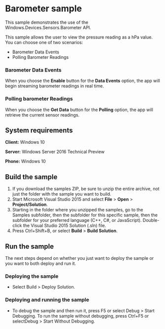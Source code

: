 <!---
  category: DevicesSensorsAndPower
  samplefwlink: http://go.microsoft.com/fwlink/p/?LinkId=620511&clcid=0x409
--->

# Barometer sample

This sample demonstrates the use of the Windows.Devices.Sensors.Barometer API.

This sample allows the user to view the pressure reading as a hPa value. You can choose one of two scenarios:

-   Barometer Data Events
-   Polling Barometer Readings

### Barometer Data Events

When you choose the **Enable** button for the **Data Events** option, the app will begin streaming barometer readings in real time.

### Polling barometer Readings

When you choose the **Get Data** button for the **Polling** option, the app will retrieve the current sensor readings.

## System requirements

**Client:** Windows 10

**Server:** Windows Server 2016 Technical Preview

**Phone:** Windows 10

## Build the sample

1. If you download the samples ZIP, be sure to unzip the entire archive, not just the folder with the sample you want to build. 
2. Start Microsoft Visual Studio 2015 and select **File** \> **Open** \> **Project/Solution**.
3. Starting in the folder where you unzipped the samples, go to the Samples subfolder, then the subfolder for this specific sample, then the subfolder for your preferred language (C++, C#, or JavaScript). Double-click the Visual Studio 2015 Solution (.sln) file.
4. Press Ctrl+Shift+B, or select **Build** \> **Build Solution**.

## Run the sample

The next steps depend on whether you just want to deploy the sample or you want to both deploy and run it.

### Deploying the sample

- Select Build > Deploy Solution. 

### Deploying and running the sample

- To debug the sample and then run it, press F5 or select Debug >  Start Debugging. To run the sample without debugging, press Ctrl+F5 or selectDebug > Start Without Debugging. 
